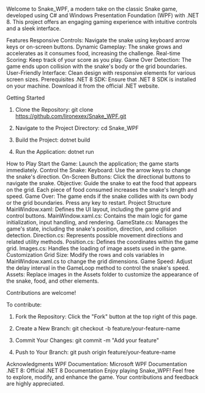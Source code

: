 Welcome to Snake_WPF, a modern take on the classic Snake game, developed using C# and Windows Presentation Foundation (WPF) with .NET 8.
This project offers an engaging gaming experience with intuitive controls and a sleek interface.

Features
Responsive Controls: Navigate the snake using keyboard arrow keys or on-screen buttons.
Dynamic Gameplay: The snake grows and accelerates as it consumes food, increasing the challenge.
Real-time Scoring: Keep track of your score as you play.
Game Over Detection: The game ends upon collision with the snake's body or the grid boundaries.
User-Friendly Interface: Clean design with responsive elements for various screen sizes.
Prerequisites
.NET 8 SDK: Ensure that .NET 8 SDK is installed on your machine. Download it from the official .NET website.

Getting Started
1. Clone the Repository:
git clone https://github.com/lironexex/Snake_WPF.git

2. Navigate to the Project Directory:
cd Snake_WPF

3. Build the Project:
   dotnet build
   
4. Run the Application:
   dotnet run

How to Play
Start the Game: Launch the application; the game starts immediately.
Control the Snake:
Keyboard: Use the arrow keys to change the snake's direction.
On-Screen Buttons: Click the directional buttons to navigate the snake.
Objective: Guide the snake to eat the food that appears on the grid. Each piece of food consumed increases the snake's length and speed.
Game Over: The game ends if the snake collides with its own body or the grid boundaries. Press any key to restart.
Project Structure
MainWindow.xaml: Defines the UI layout, including the game grid and control buttons.
MainWindow.xaml.cs: Contains the main logic for game initialization, input handling, and rendering.
GameState.cs: Manages the game's state, including the snake's position, direction, and collision detection.
Direction.cs: Represents possible movement directions and related utility methods.
Position.cs: Defines the coordinates within the game grid.
Images.cs: Handles the loading of image assets used in the game.
Customization
Grid Size: Modify the rows and cols variables in MainWindow.xaml.cs to change the grid dimensions.
Game Speed: Adjust the delay interval in the GameLoop method to control the snake's speed.
Assets: Replace images in the Assets folder to customize the appearance of the snake, food, and other elements.

Contributions are welcome! 

To contribute:
1. Fork the Repository: Click the "Fork" button at the top right of this page.
2. Create a New Branch:
git checkout -b feature/your-feature-name

3. Commit Your Changes:
git commit -m "Add your feature"

4. Push to Your Branch:
git push origin feature/your-feature-name

Acknowledgments
WPF Documentation: Microsoft WPF Documentation
.NET 8: Official .NET 8 Documentation
Enjoy playing Snake_WPF! Feel free to explore, modify, and enhance the game. Your contributions and feedback are highly appreciated.
